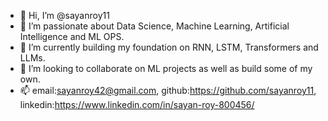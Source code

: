 - 👋 Hi, I’m @sayanroy11
- 👀 I’m passionate about Data Science, Machine Learning, Artificial Intelligence and ML OPS.
- 🌱 I’m currently building my foundation on RNN, LSTM, Transformers and LLMs.
- 💞️ I’m looking to collaborate on ML projects as well as build some of my own.
- 📫 email:sayanroy42@gmail.com, github:https://github.com/sayanroy11, linkedin:https://www.linkedin.com/in/sayan-roy-800456/

<!---
sayanroy11/sayanroy11 is a ✨ special ✨ repository because its `README.md` (this file) appears on your GitHub profile.
You can click the Preview link to take a look at your changes.
--->
